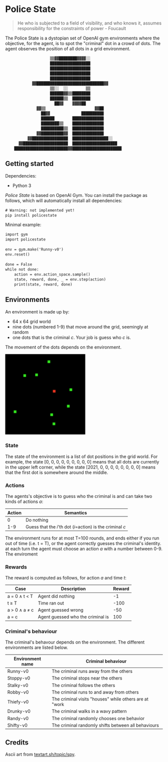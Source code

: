 # Police State

> He who is subjected to a field of visibility, and who knows it, assumes responsibility for the constraints of power - Foucault

The Police State is a dystopian set of OpenAI gym environments where the objective, for the agent, is to spot the "criminal" dot in a crowd of dots. The agent observes the position of all dots in a grid environment.

```
                    ▒▒▓▓████████▓▓▓▓░░                  
                    ██████████████████                  
                    ██████████████████                  
                    ██████████████████                  
                    ██████████████████                  
            ▓▓██████████████████████████████▓▓          
                    ▒▒░░  ░░        ▒▒                  
                    ██████▓▓▒▒████████                  
                    ██████▒▒  ████████                  
                      ██▓▓    ▓▓▓▓██                    
              ▓▓▒▒                      ▓▓██            
                ██▓▓              ██████████            
                ██████        ██████████████            
                ████████▒▒    ██████████████            
                ██████████▒▒  ██████████████            
              ▓▓██████████▓▓  ██████████████            
          ▓▓████████████████  ████████████████░░        
      ▓▓████████████████████  ████████████████████      
    ████████████████████████▓▓██████████████████████
```

## Getting started

Dependencies:
- Python 3

*Police State* is based on OpenAI Gym. You can install the package as follows, which will automatically install all dependencies:

```
# Warning: not implemented yet!
pip install policestate
```

Minimal example:

```
import gym
import policestate

env = gym.make('Runny-v0')
env.reset()

done = False
while not done:
    action = env.action_space.sample()
    state, reward, done, _ = env.step(action)
    print(state, reward, done)
```

## Environments

An environment is made up by:
- 64 x 64 grid world
- nine dots (numbered 1-9) that move around the grid, seemingly at random
- one dots that is the criminal *c*. Your job is guess who *c* is.

The movement of the dots depends on the environment.

![](dots.png)

### State

The state of the environment is a list of dot positions in the grid world. For example, the state [0, 0, 0, 0, 0, 0, 0, 0, 0] means that all dots are currently in the upper left corner, while the state [2021, 0, 0, 0, 0, 0, 0, 0, 0] means that the first dot is somewhere around the middle.

### Actions

The agents's objective is to guess who the criminal is and can take two kinds of actions *a*:

|Action|Semantics|
|-|-|
|0|Do nothing|
|1-9|Guess that the *i*'th dot (*i*=action) is the criminal *c*|

The environment runs for at most T=100 rounds, and ends either if you run out of time (i.e. t = T), or the agent correctly guesses the criminal's identity. at each turn the agent must choose an action *a* with a number between 0-9. The enviroment

### Rewards

The reward is computed as follows, for action *a* and time *t*:

|Case|Description|Reward|
|-|-|-|
|a = 0 ∧ t < T|Agent did nothing|-1|
|t ≥ T|Time ran out|-100|
|a > 0 ∧ a ≠ c|Agent guessed wrong|-50|
|a = c|Agent guessed who the criminal is|100|

### Criminal's behaviour

The criminal's behavour depends on the environment. The different environments are listed below.

|Environment name|Criminal behaviour|
|-|-|
|Runny-v0|The criminal runs away from the others|
|Stoppy-v0|The criminal stops near the others|
|Stalky-v0|The criminal follows the others|
|Robby-v0|The criminal runs to and away from others|
|Thiefy-v0|The criminal visits "houses" while others are at "work|"
|Drunky-v0|The criminal walks in a wavy pattern|
|Randy-v0|The criminal randomly chooses one behavior|
|Shifty-v0|The criminal randomly shifts between all behaviours|


## Credits

Ascii art from [textart.sh/topic/spy](https://textart.sh/topic/spy).
